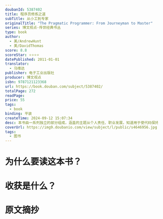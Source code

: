 ```yaml
---
doubanId: 5387402
title: 程序员修炼之道
subTitle: 从小工到专家
originalTitle: "The Pragmatic Programmer: From Journeyman to Master"
series: 博文视点·传世经典书丛
type: book
author: 
  - 美/AndrewHunt
  - 美/DavidThomas
score: 8.8
scoreStar: ⭐⭐⭐⭐
datePublished: 2011-01-01
translator: 
  - 马维达
publisher: 电子工业出版社
producer: 博文视点
isbn: 9787121123368
url: https://book.douban.com/subject/5387402/
totalPage: 272
readPage: 
price: 55
tags:  
  - book
binding: 平装
createTime: 2024-09-12 15:07:34
desc: 本书由一系列独立的部分组成，涵盖的主题从个人责任、职业发展，知道用于使代码保持灵活、并且易于改编和复用的各种架构技术，利用许多富有娱乐性的奇闻轶事、有思想性的例子及有趣的类比，全面阐释了软件开发的许多不同方面的最佳实践和重大陷阱。无论你是初学者，是有经验的程序员，还是软件项目经理，本书都适合你阅读。Andy Hunt是一位热切的木匠和音乐家，但奇怪的是，人们更需要作为顾问的他。他的工作领域包括电信、银行、金融服务、公共服务，以及一些更奇特的领域，比如医学成像、图形艺术、Internet服务。他的专长是把经过验证的技术与先进的技术混合在一起，创建各种新颖的——但也是实用的——解决方案。Andy在北卡罗莱纳州的罗利市拥有自己的顾问公司。Dave Thomas喜欢驾驶单引擎飞机飞行，并通过这样的方式为他的习惯付账：为各种难题寻找优雅的解决方案，提供诸多领域里的咨询服务——航空、银行、金融服务、电信、交通运输及Internet。在于1994年移居美国前，Dave在英国创立了一家通过ISO9001认证的软件公司，为世界各地的客户开发成熟、定制的软件项目。Dave现在是一位独立顾问，居住在德克萨斯州的达拉斯。
coverUrl: https://img9.doubanio.com/view/subject/l/public/s4646956.jpg
tags:  
  - 图书
---
```


# 为什么要读这本书？

# 收获是什么？

# 原文摘抄

